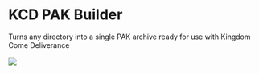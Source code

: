 <h1>KCD PAK Builder</h1>
Turns any directory into a single PAK archive ready for use with Kingdom Come Deliverance
<br><br>

<img src="https://i.imgur.com/PiyJTZD.png">
